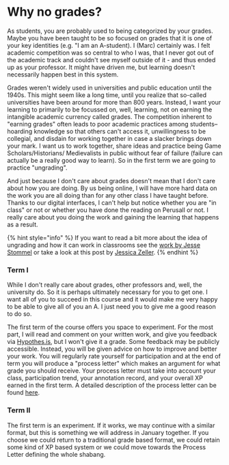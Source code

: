 # Why no grades?

As students, you are probably used to being categorized by your grades. Maybe you have been taught to be so focused on grades that it is one of your key identities (e.g. "I am an A-student). I (Marc) certainly was. I felt academic competition was so central to who I was, that I never got out of the academic track and couldn't see myself outside of it - and thus ended up as your professor. It might have driven me, but learning doesn't necessarily happen best in this system.&#x20;

Grades weren't widely used in universities and public education until the 1940s. This might seem like a long time, until you realize that so-called universities have been around for more than 800 years. Instead, I want your learning to primarily to be focussed on, well, learning, not on earning the intangible academic currency called grades. The competition inherent to "earning grades" often leads to poor academic practices among students– hoarding knowledge so that others can't access it, unwillingness to be collegial, and disdain for working together in case a slacker brings down your mark. I want us to work together, share ideas and practice being Game Scholars/Historians/ Medievalists in public without fear of failure (failure can actually be a really good way to learn). So in the first term we are going to practice "ungrading".

And just because I don't care about grades doesn't mean that I don't care about how you are doing. By us being online, I will have more hard data on the work you are all doing than for any other class I have taught before. Thanks to our digital interfaces, I can't help but notice whether you are "in class" or not or whether you have done the reading on Perusall or not. I really care about you doing the work and gaining the learning that happens as a result.&#x20;

{% hint style="info" %}
If you want to read a bit more about the idea of ungrading and how it can work in classrooms see the [work by Jesse Stommel](https://www.jessestommel.com/how-to-ungrade/) or take a look at this post by [Jessica Zeller](https://www.jessicazeller.net/blog/pedagogy-for-end-times).&#x20;
{% endhint %}

### Term I&#x20;

While I don't really care about grades, other professors and, well, the university do. So it is perhaps ultimately necessary for you to get one. I want all of you to succeed in this course and it would make me very happy to be able to give all of you an A.  I just need you to give me a good reason to do so. &#x20;

The first term of the course offers you space to experiment. For the most part, I will read and comment on your written work, and give you feedback via [Hypothes.is](../../digital-tools/hypothes.is.md), but I won't give it a grade. Some feedback may be publicly accessible. Instead, you will be given advice on how to improve and better your work. You will regularly rate yourself for participation and at the end of term you will produce a "process letter" which makes an argument for what grade you should receive. Your process letter must take into account your class, participation trend, your annotation record, and your overall XP earned in the first term. A detailed description of the process letter can be found [here](../coursework/process-letters.md).&#x20;

### Term II&#x20;

The first term is an experiment. If it works, we may continue with a similar format, but this is something we will address in January together. If you choose we could return to a traditional grade based format, we could retain some kind of XP based system or we could move towards the Process Letter defining the whole shabang.&#x20;
